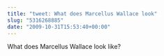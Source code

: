 ```yaml
---
title: "tweet: What does Marcellus Wallace look"
slug: "5316268885"
date: "2009-10-31T15:53:40+00:00"
---
```

What does Marcellus Wallace look like?